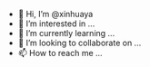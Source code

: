 - 👋 Hi, I’m @xinhuaya
- 👀 I’m interested in ...
- 🌱 I’m currently learning ...
- 💞️ I’m looking to collaborate on ...
- 📫 How to reach me ...

<!---
xinhuaya/xinhuaya is a ✨ special ✨ repository because its `README.md` (this file) appears on your GitHub profile.
You can click the Preview link to take a look at your changes.
--->
